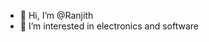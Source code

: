 - 👋 Hi, I’m @Ranjith
- 👀 I’m interested in electronics and software


<!---
Ranji1226/Ranji1226 is a ✨ special ✨ repository because its `README.md` (this file) appears on your GitHub profile.
You can click the Preview link to take a look at your changes.
--->
